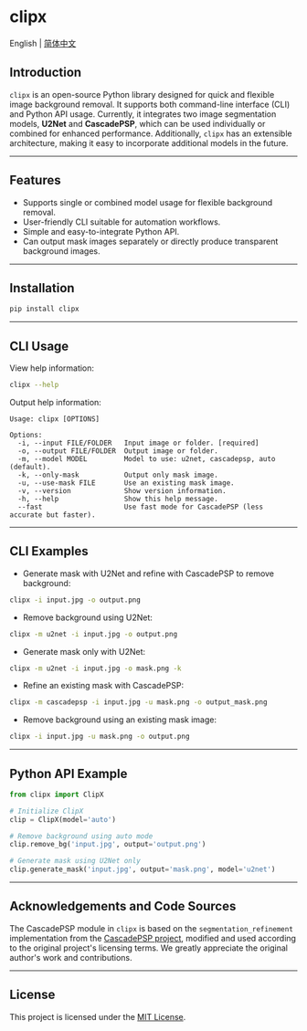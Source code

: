 # clipx

English | [简体中文](./README_zh.md)

## Introduction

`clipx` is an open-source Python library designed for quick and flexible image background removal. It supports both command-line interface (CLI) and Python API usage. Currently, it integrates two image segmentation models, **U2Net** and **CascadePSP**, which can be used individually or combined for enhanced performance. Additionally, `clipx` has an extensible architecture, making it easy to incorporate additional models in the future.

---

## Features

- Supports single or combined model usage for flexible background removal.
- User-friendly CLI suitable for automation workflows.
- Simple and easy-to-integrate Python API.
- Can output mask images separately or directly produce transparent background images.

---

## Installation

```bash
pip install clipx
```

---

## CLI Usage

View help information:

```bash
clipx --help
```

Output help information:

```text
Usage: clipx [OPTIONS]

Options:
  -i, --input FILE/FOLDER   Input image or folder. [required]
  -o, --output FILE/FOLDER  Output image or folder.
  -m, --model MODEL         Model to use: u2net, cascadepsp, auto (default).
  -k, --only-mask           Output only mask image.
  -u, --use-mask FILE       Use an existing mask image.
  -v, --version             Show version information.
  -h, --help                Show this help message.
  --fast                    Use fast mode for CascadePSP (less accurate but faster).
```

---

## CLI Examples

- Generate mask with U2Net and refine with CascadePSP to remove background:

```bash
clipx -i input.jpg -o output.png
```

- Remove background using U2Net:

```bash
clipx -m u2net -i input.jpg -o output.png
```

- Generate mask only with U2Net:

```bash
clipx -m u2net -i input.jpg -o mask.png -k
```

- Refine an existing mask with CascadePSP:

```bash
clipx -m cascadepsp -i input.jpg -u mask.png -o output_mask.png
```

- Remove background using an existing mask image:

```bash
clipx -i input.jpg -u mask.png -o output.png
```

---

## Python API Example

```python
from clipx import ClipX

# Initialize ClipX
clip = ClipX(model='auto')

# Remove background using auto mode
clip.remove_bg('input.jpg', output='output.png')

# Generate mask using U2Net only
clip.generate_mask('input.jpg', output='mask.png', model='u2net')
```

---

## Acknowledgements and Code Sources

The CascadePSP module in `clipx` is based on the `segmentation_refinement` implementation from the [CascadePSP project](https://github.com/hkchengrex/CascadePSP), modified and used according to the original project's licensing terms. We greatly appreciate the original author's work and contributions.

---

## License

This project is licensed under the [MIT License](LICENSE).

